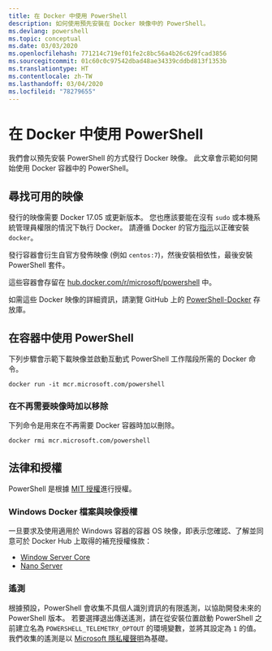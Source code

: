 ```yaml
---
title: 在 Docker 中使用 PowerShell
description: 如何使用預先安裝在 Docker 映像中的 PowerShell。
ms.devlang: powershell
ms.topic: conceptual
ms.date: 03/03/2020
ms.openlocfilehash: 771214c719ef01fe2c8bc56a4b26c629fcad3856
ms.sourcegitcommit: 01c60c0c97542dbad48ae34339cddbd813f1353b
ms.translationtype: HT
ms.contentlocale: zh-TW
ms.lasthandoff: 03/04/2020
ms.locfileid: "78279655"
---
```

# <a name="using-powershell-in-docker"></a>在 Docker 中使用 PowerShell

我們會以預先安裝 PowerShell 的方式發行 Docker 映像。 此文章會示範如何開始使用 Docker 容器中的 PowerShell。

## <a name="finding-available-images"></a>尋找可用的映像

發行的映像需要 Docker 17.05 或更新版本。 您也應該要能在沒有 `sudo` 或本機系統管理員權限的情況下執行 Docker。 請遵循 Docker 的官方[指示][install]以正確安裝 `docker`。

發行容器會衍生自官方發佈映像 (例如 `centos:7`)，然後安裝相依性，最後安裝 PowerShell 套件。

這些容器會存留在 [hub.docker.com/r/microsoft/powershell][docker-release] 中。

如需這些 Docker 映像的詳細資訊，請瀏覽 GitHub 上的 [PowerShell-Docker][PowerShell-Docker] 存放庫。

## <a name="using-powershell-in-a-container"></a>在容器中使用 PowerShell

下列步驟會示範下載映像並啟動互動式 PowerShell 工作階段所需的 Docker 命令。

```console
docker run -it mcr.microsoft.com/powershell
```

### <a name="remove-the-image-when-no-longer-needed"></a>在不再需要映像時加以移除

下列命令是用來在不再需要 Docker 容器時加以刪除。

```console
docker rmi mcr.microsoft.com/powershell
```

## <a name="legal-and-licensing"></a>法律和授權

PowerShell 是根據 [MIT 授權][]進行授權。

### <a name="windows-docker-file-and-image-licenses"></a>Windows Docker 檔案與映像授權

一旦要求及使用適用於 Windows 容器的容器 OS 映像，即表示您確認、了解並同意可於 Docker Hub 上取得的補充授權條款：

- [Window Server Core][Window Server Core]
- [Nano Server][Nano Server]

### <a name="telemetry"></a>遙測

根據預設，PowerShell 會收集不具個人識別資訊的有限遙測，以協助開發未來的 PowerShell 版本。 若要選擇退出傳送遙測，請在從安裝位置啟動 PowerShell 之前建立名為 `POWERSHELL_TELEMETRY_OPTOUT` 的環境變數，並將其設定為 `1` 的值。 我們收集的遙測是以 [Microsoft 隱私權聲明][privacy]為基礎。

<!-- link references -->
[install]: https://docs.docker.com/engine/installation/
[docker-release]: https://hub.docker.com/r/microsoft/powershell/
[appinsights]: https://azure.microsoft.com/services/application-insights/
[MIT 授權]: https://github.com/PowerShell/PowerShell/tree/master/LICENSE.txt
[PowerShell-Docker]: https://github.com/PowerShell/PowerShell-Docker
[Window Server Core]: https://hub.docker.com/r/microsoft/windowsservercore/
[Nano Server]: https://hub.docker.com/r/microsoft/nanoserver/
[privacy]: https://privacy.microsoft.com/privacystatement/
